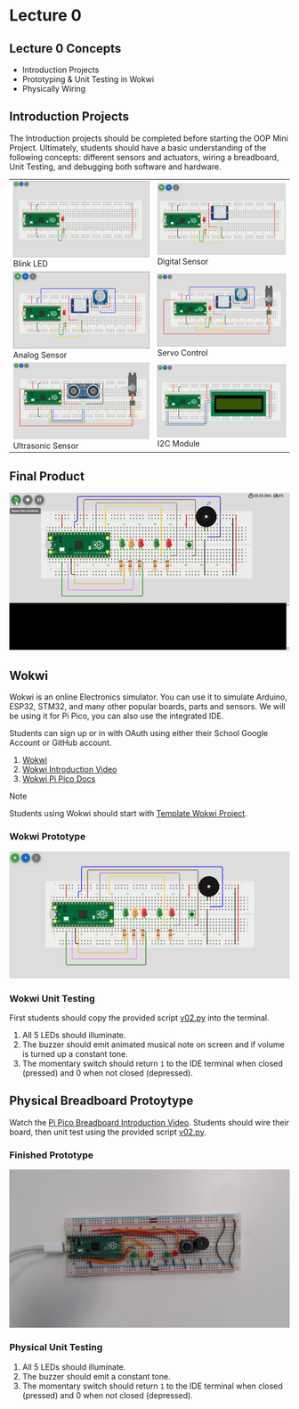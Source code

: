 # Lecture 0

## Lecture 0 Concepts

- Introduction Projects
- Prototyping & Unit Testing in Wokwi
- Physically Wiring

## Introduction Projects

The Introduction projects should be completed before starting the OOP Mini Project. Ultimately, students should have a basic understanding of the following concepts: different sensors and actuators, wiring a breadboard, Unit Testing, and debugging both software and hardware.

| | |
| --- | --- |
| ![Blink LED](../introduction_projects/images/blink_led.png)<br/>Blink LED | ![Digital Sensor](../introduction_projects/images/digital_sensor.png)<br/>Digital Sensor |
| ![Analog Sensor](../introduction_projects/images/analog_sensor.png)<br/>Analog Sensor | ![Servo Control](../introduction_projects/images/servo_control.png)<br/>Servo Control |
| ![Ultrasonic Sensor](../introduction_projects/images/ultrasonic_sensor.png)<br/>Ultrasonic Sensor | ![I2C Module](../introduction_projects/images/I2C_module.png)<br/>I2C Module |

## Final Product

![Video of Final Project in Operations](/images/demonstration.gif)

## Wokwi

Wokwi is an online Electronics simulator. You can use it to simulate Arduino, ESP32, STM32, and many other popular boards, parts and sensors. We will be using it for Pi Pico, you can also use the integrated IDE.

Students can sign up or in with OAuth using either their School Google Account or GitHub account.

1. [Wokwi](https://wokwi.com/)
2. [Wokwi Introduction Video](https://www.youtube.com/watch?v=s4QKFw8fh-4)
3. [Wokwi Pi Pico Docs](https://docs.wokwi.com/parts/wokwi-pi-pico)

> [!Note]
> Students using Wokwi should start with [Template Wokwi Project](https://wokwi.com/projects/433242006092880897).

### Wokwi Prototype

![Wokwi Prototype](/images/prototype_model.png)

### Wokwi Unit Testing

First students should copy the provided script [v02.py](..\project\py_scripts\v02.py) into the terminal. 

1. All 5 LEDs should illuminate.
2. The buzzer should emit animated musical note on screen and if volume is turned up a constant tone.
3. The momentary switch should return `1` to the IDE terminal when closed (pressed) and 0 when not closed (depressed).

## Physical Breadboard Protoytype
Watch the [Pi Pico Breadboard Introduction Video](https://www.youtube.com/watch?v=Ex7AJll-FsM). Students should wire their board, then unit test using the provided script [v02.py](..\project\py_scripts\v02.py). 

### Finished Prototype

![Physical Prototype](/images/physical_prototype.png)

### Physical Unit Testing

1. All 5 LEDs should illuminate.
2. The buzzer should emit a constant tone.
3. The momentary switch should return `1` to the IDE terminal when closed (pressed) and 0 when not closed (depressed).
